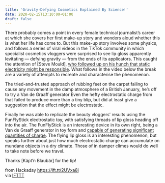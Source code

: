 ```yaml
---
title: 'Gravity-Defying Cosmetics Explained By Science!'
date: 2020-02-15T13:10:00+01:00
draft: false
---
```


There probably comes a point in every female technical journalist’s career at which she covers her first make-up story and wonders aloud whether this is what her life has come to. But this make-up story involves some physics, and follows a series of viral videos in the TikTok community in which specialist cosmetics vloggers were surprised to see lip gloss apparently levitating — defying gravity — from the ends of its applicators. This caught the attention of \[Steve Mould\], [who followed up on his hunch that static electricity might be responsible](https://www.youtube.com/watch?v=_4VgQo-bAnY). What follows in the video below the break are a variety of attempts to recreate and characterise the phenomenon.

The tried-and-trusted approach of rubbing feet on the carpet failing to cause any movement in the damp atmosphere of a British January, he’s off to try a Van de Graaff generator Even the hefty electrostatic charge from that failed to produce more than a tiny blip, but did at least give a suggestion that the effect might be electrostatic.

Finally he was able to replicate the beauty vloggers’ results using the FunFlyStick electrostatic toy, with satisfying threads of lip gloss heading off into the air. The FunFlyStick is an interesting device in its own right, being a Van de Graaff generator in toy form and [capable of generating significant quantities of charge](https://www.aapt.org/Programs/contests/upload/morse.pdf). The flying lip gloss is an interesting phenomenon, but speaks further about just how much electrostatic charge can accumulate on mundane objects in a dry climate. Those of in damper climes would do well to take note before we travel.

Thanks \[Käpt’n Blaubär\] for the tip!

  
  
from Hackaday https://ift.tt/2UVxa8i  
via [IFTTT](https://ifttt.com/?ref=da&site=blogger)